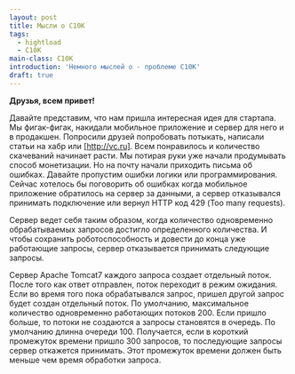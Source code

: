 ```yaml
---
layout: post
title: Мысли о C10K
tags:
  - hightload
  - C10K
main-class: C10K
introduction: 'Немного мыслей о - проблеме C10K'
draft: true
---
```


**Друзья, всем привет!**

Давайте представим, что нам пришла интересная идея для стартапа. 
Мы фигак-фигак, накидали мобильное приложение и сервер для него и в продакшен. 
Попросили друзей попробовать потыкать, написали статьи на хабр или [http://vc.ru]. 
Всем понравилось и количество скачеваний начинает расти. 
Мы потирая руки уже начали продумывать способ монетизации. 
Но на почту начали приходить письма об ошибках. 
Давайте пропустим ошибки логики или программирования. 
Сейчас хотелось бы поговорить об ошибках когда мобильное приложение обратилось на сервер за данными,
а сервер отказывался принимать подключение или вернул HTTP код 429 (Too many requests).

Сервер ведет себя таким образом, когда количество одновременно обрабатываемых запросов достигло определенного количества. 
И чтобы сохранить роботоспособность и довести до конца уже работающие запросы, сервер отказывается принимать следующие запросы. 

Сервер Apache Tomcat7 каждого запроса создает отдельный поток.
После того как ответ отправлен, поток переходит в режим ожидания.
Если во время того пока обрабатывался запрос, пришел другой запрос будет создан отдельный поток.
По умолчанию, максимальное количество одновременно работающих потоков 200. Если пришло больше, то потоки не создаются а запросы становятся в очередь. По умолчанию длинна очереди 100. Получается, если в короткий промежуток времени пришло 300 запросов, то последующие запросы сервер откажется принимать. Этот промежуток времени должен быть меньше чем время обработки запроса.
 
